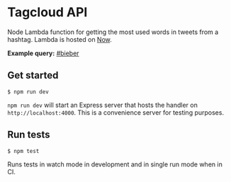 # Tagcloud API

Node Lambda function for getting the most used words in tweets from a hashtag.
Lambda is hosted on [Now](https://zeit.co/now).

**Example query:** [#bieber](https://tagcloud.willcodefor.beer/search?hashtag=bieber)

## Get started

```
$ npm run dev
```

`npm run dev` will start an Express server that hosts the handler on
`http://localhost:4000`. This is a convenience server for testing purposes.

## Run tests

```
$ npm test
```

Runs tests in watch mode in development and in single run mode when in CI.
